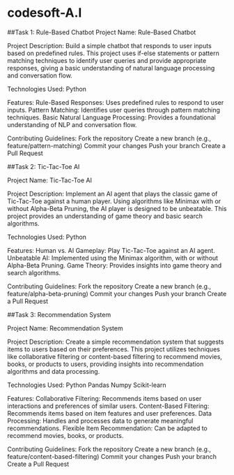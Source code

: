 # codesoft-A.I
##Task 1: Rule-Based Chatbot
Project Name: Rule-Based Chatbot

Project Description:
Build a simple chatbot that responds to user inputs based on predefined rules. This project uses if-else statements or pattern matching techniques to identify user queries and provide appropriate responses, giving a basic understanding of natural language processing and conversation flow.

Technologies Used:
Python

Features:
Rule-Based Responses: Uses predefined rules to respond to user inputs.
Pattern Matching: Identifies user queries through pattern matching techniques.
Basic Natural Language Processing: Provides a foundational understanding of NLP and conversation flow.

Contributing Guidelines:
Fork the repository
Create a new branch (e.g., feature/pattern-matching)
Commit your changes
Push your branch
Create a Pull Request

##Task 2: Tic-Tac-Toe AI

Project Name: Tic-Tac-Toe AI

Project Description:
Implement an AI agent that plays the classic game of Tic-Tac-Toe against a human player. Using algorithms like Minimax with or without Alpha-Beta Pruning, the AI player is designed to be unbeatable. This project provides an understanding of game theory and basic search algorithms.

Technologies Used:
Python

Features:
Human vs. AI Gameplay: Play Tic-Tac-Toe against an AI agent.
Unbeatable AI: Implemented using the Minimax algorithm, with or without Alpha-Beta Pruning.
Game Theory: Provides insights into game theory and search algorithms.

Contributing Guidelines:
Fork the repository
Create a new branch (e.g., feature/alpha-beta-pruning)
Commit your changes
Push your branch
Create a Pull Request

##Task 3: Recommendation System

Project Name: Recommendation System

Project Description:
Create a simple recommendation system that suggests items to users based on their preferences. This project utilizes techniques like collaborative filtering or content-based filtering to recommend movies, books, or products to users, providing insights into recommendation algorithms and data processing.

Technologies Used:
Python
Pandas
Numpy
Scikit-learn

Features:
Collaborative Filtering: Recommends items based on user interactions and preferences of similar users.
Content-Based Filtering: Recommends items based on item features and user preferences.
Data Processing: Handles and processes data to generate meaningful recommendations.
Flexible Item Recommendation: Can be adapted to recommend movies, books, or products.

Contributing Guidelines:
Fork the repository
Create a new branch (e.g., feature/content-based-filtering)
Commit your changes
Push your branch
Create a Pull Request

